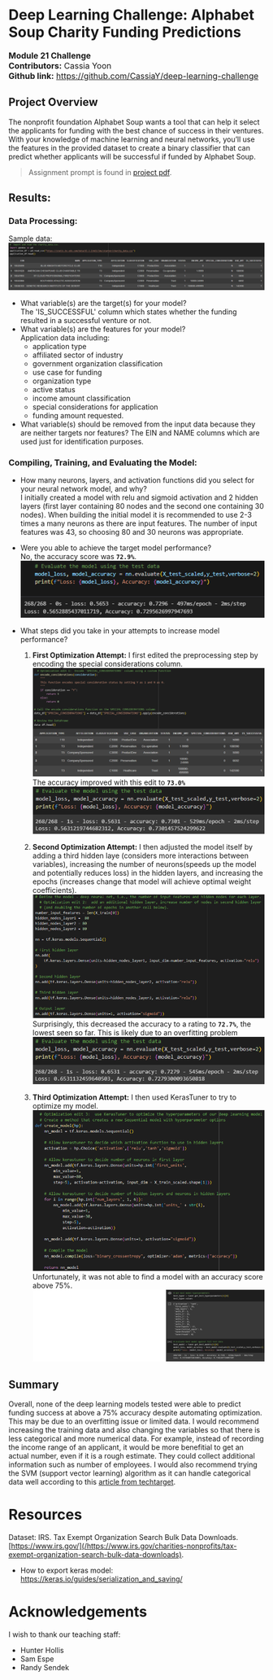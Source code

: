 # Deep Learning Challenge: Alphabet Soup Charity Funding Predictions  
<font size="3">**Module 21 Challenge**  
**Contributors:** Cassia Yoon  
**Github link:** https://github.com/CassiaY/deep-learning-challenge</font>  

## Project Overview  
The nonprofit foundation Alphabet Soup wants a tool that can help it select the applicants for funding with the best chance of success in their ventures. With your knowledge of machine learning and neural networks, you’ll use the features in the provided dataset to create a binary classifier that can predict whether applicants will be successful if funded by Alphabet Soup.  
> Assignment prompt is found in [project pdf](/Module_21_Challenge.pdf).  

## Results:  
### Data Processing:  
Sample data:  
![sample of data](/Readme_imgs/original-data-sample.png)  

- What variable(s) are the target(s) for your model?  
The 'IS_SUCCESSFUL' column which states whether the funding resulted in a successful venture or not.
- What variable(s) are the features for your model?  
Application data including:  
    - application type
    - affiliated sector of industry
    - government organization classification
    - use case for funding
    - organization type
    - active status
    - income amount classification
    - special considerations for application
    - funding amount requested.
- What variable(s) should be removed from the input data because they are neither targets nor features?
The EIN and NAME columns which are used just for identification purposes.  

### Compiling, Training, and Evaluating the Model:  
- How many neurons, layers, and activation functions did you select for your neural network model, and why?  
I initially created a model with relu and sigmoid activation and 2 hidden layers (first layer containing 80 nodes and the second one containing 30 nodes). When building the initial model it is recommended to use 2-3 times a many neurons as there are input features. The number of input features was 43, so choosing 80 and 30 neurons was appropriate.  

- Were you able to achieve the target model performance?  
No, the accuracy score was **`72.9%`**.  
![original accuracy score](/Readme_imgs/original-accuracy.png)  

- What steps did you take in your attempts to increase model performance?  
    1. **First Optimization Attempt:** I first edited the preprocessing step by encoding the special considerations column.  
    ![optimization 1 edit](/Readme_imgs/optimization-1-edit.png)  
    The accuracy improved with this edit to **`73.0%`**  
    ![first optimization score](/Readme_imgs/optimization-1-accuracy.png)  

    2. **Second Optimization Attempt:** I then adjusted the model itself by adding a third hidden laye (considers more interactions between variables), increasing the number of neurons(speeds up the model and potentially reduces loss) in the hidden layers, and increasing the epochs (increases change that model will achieve optimal weight coefficients).  
    ![second optimization edit](/Readme_imgs/optimization-2-edit.png)  
    Surprisingly, this decreased the accuracy to a rating to **`72.7%`**, the lowest seen so far. This is likely due to an overfitting problem  
    ![second optimization score](/Readme_imgs/optimization-2-accuracy.png)  

    3. **Third Optimization Attempt:** I then used KerasTuner to try to optimize my model.  
    ![third optimization edit](/Readme_imgs/optimization-3-edit.png)  
    Unfortunately, it was not able to find a model with an accuracy score above 75%.  
    ![third optimization score](/Readme_imgs/optimization-3-accuracy.png)  

## Summary  
Overall, none of the deep learning models tested were able to predict funding success at above a 75% accuracy despite automating optimization. This may be due to an overfitting issue or limited data. I would recommend increasing the training data and also changing the variables so that there is less categorical and more numerical data. For example, instead of recording the income range of an applicant, it would be more benefitial to get an actual number, even if it is a rough estimate. They could collect additional information such as number of employees. I would also recommend trying the SVM (support vector learning) algorithm as it can handle categorical data well according to this [article from techtarget](https://www.techtarget.com/whatis/definition/support-vector-machine-SVM#:~:text=A%20support%20vector%20machine%20(SVM)%20is%20a%20type%20of%20supervised,data%20set%20into%20two%20groups.).  

# Resources  
Dataset: IRS. Tax Exempt Organization Search Bulk Data Downloads. [https://www.irs.gov/](/https://www.irs.gov/charities-nonprofits/tax-exempt-organization-search-bulk-data-downloads).
- How to export keras model:  https://keras.io/guides/serialization_and_saving/

# Acknowledgements
I wish to thank our teaching staff:
- Hunter Hollis
- Sam Espe
- Randy Sendek